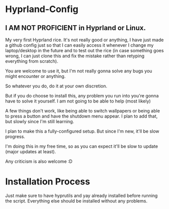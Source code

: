 # Hyprland-Config

##  I AM NOT PROFICIENT in Hyprland or Linux.

My very first Hyprland rice. It's not really good or anything, I have just made a github config just so that I can easily access it whenever I change my laptop/desktop in the future and to test out the rice (in case something goes wrong, I can just clone this and fix the mistake rather than retyping everything from scratch).

You are welcome to use it, but I'm not really gonna solve any bugs you might encounter or anything.

So whatever you do, do it at your own discretion.

But if you do choose to install this, any problem you run into you're gonna have to solve it yourself. I am not going to be able to help (most likely)

A few things don't work, like being able to switch wallpapers or being able to press a button and have the shutdown menu appear. I plan to add that, but slowly since I'm still learning.

I plan to make this a fully-configured setup. But since I'm new, it'll be slow progress.

I'm doing this in my free time, so as you can expect it'll be slow to update (major updates at least).

Any criticism is also welcome :D

# Installation Process

Just make sure to have hyprutils and yay already installed before running the script. Everything else should be installed without any problems.